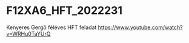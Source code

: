 # F12XA6_HFT_2022231
Kenyeres Gergő féléves HFT feladat
https://www.youtube.com/watch?v=WRHu0TaYUrQ
